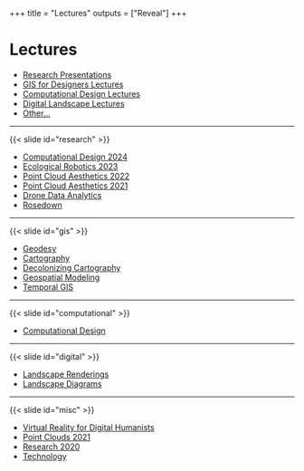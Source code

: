+++
title = "Lectures"
outputs = ["Reveal"]
+++

# Lectures

* [Research Presentations](#/research)
* [GIS for Designers Lectures](#/gis)
* [Computational Design Lectures](#/computational)
* [Digital Landscape Lectures](#/digital)
* [Other...](#/misc)

---

{{< slide id="research" >}}

* [<i class="ms ms-txt"></i> Computational Design 2024](/lectures/computational-design-2024/)
* [<i class="ms ms-txt"></i> Ecological Robotics 2023](/lectures/ecological-robotics-2023/)
* [<i class="ms ms-txt"></i> Point Cloud Aesthetics 2022](/lectures/point-cloud-aesthetics-2022/)
* [<i class="ms ms-txt"></i> Point Cloud Aesthetics 2021](/lectures/point-cloud-aesthetics-2021/)
* [<i class="ms ms-txt"></i> Drone Data Analytics](/lectures/drone-data-analytics/)
* [<i class="ms ms-txt"></i> Rosedown](/lectures/rosedown/)

---
{{< slide id="gis" >}}

* [<i class="ms ms-txt"></i> Geodesy](/lectures/geodesy/)
* [<i class="ms ms-txt"></i> Cartography](/lectures/cartography/)
* [<i class="ms ms-txt"></i> Decolonizing Cartography](/lectures/decolonizing-cartography/)
* [<i class="ms ms-txt"></i> Geospatial Modeling](/lectures/geospatial-modeling/)
* [<i class="ms ms-txt"></i> Temporal GIS](/lectures/temporal-gis/)

---

{{< slide id="computational" >}}
* [<i class="ms ms-txt"></i> Computational Design](/lectures/generative-design/)

---

{{< slide id="digital" >}}

* [<i class="ms ms-txt"></i> Landscape Renderings](/lectures/landscape-renderings/)
* [<i class="ms ms-txt"></i> Landscape Diagrams](/lectures/landscape-diagrams/)

---

{{< slide id="misc" >}}

* [<i class="ms ms-txt"></i> Virtual Reality for Digital Humanists](/lectures/vr/)
* [<i class="ms ms-txt"></i> Point Clouds 2021](/lectures/point-clouds-2021/)
* [<i class="ms ms-txt"></i> Research 2020](/lectures/research-2020/)
* [<i class="ms ms-txt"></i> Technology](/lectures/technology/)
